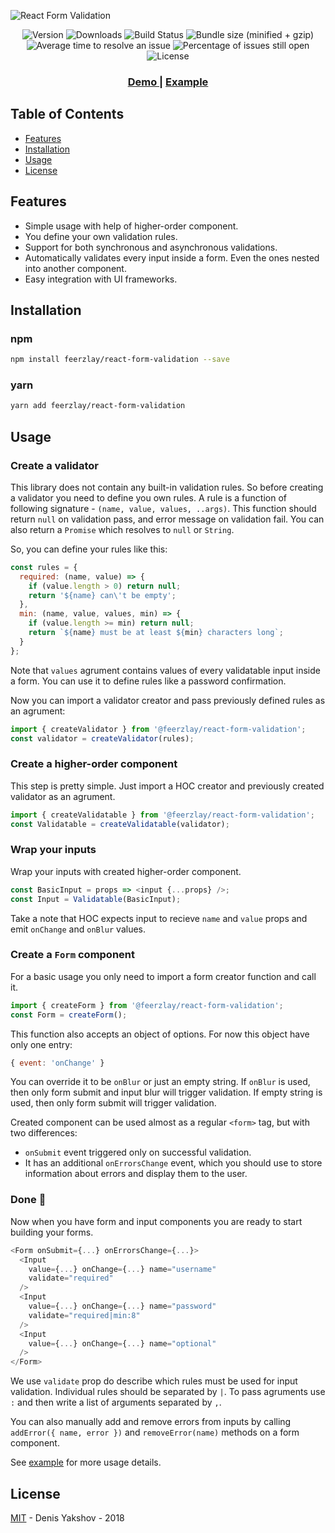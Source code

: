 ![React Form Validation](https://github.com/feerzlay/react-form-validation/blob/master/logo.png?raw=true "React Form Validation")

<div align="center">
  <img src="https://img.shields.io/npm/v/@feerzlay/react-form-validation.svg" alt="Version" />
  <img src="https://img.shields.io/npm/dm/@feerzlay/react-form-validation.svg" alt="Downloads" />
  <img src="https://travis-ci.org/feerzlay/react-form-validation.svg?branch=develop" alt="Build Status" />
  <img src="https://img.shields.io/bundlephobia/minzip/@feerzlay/react-form-validation.svg" alt="Bundle size (minified + gzip)" />
  <img src="http://isitmaintained.com/badge/resolution/feerzlay/react-form-validation.svg" alt="Average time to resolve an issue" />
  <img src="http://isitmaintained.com/badge/open/feerzlay/react-form-validation.svg" alt="Percentage of issues still open" />
  <img src="https://img.shields.io/github/license/mashape/apistatus.svg" alt="License" />
</div>

<h3 align="center">
  <a href="https://feerzlay.github.io/react-form-validation/"> Demo </a>
  <span> | </span>
  <a href="https://github.com/feerzlay/react-form-validation/tree/master/example"> Example </a>
</h3>

## Table of Contents
- [Features](#features)
- [Installation](#installation)
- [Usage](#usage)
- [License](#license)

## Features
- Simple usage with help of higher-order component.
- You define your own validation rules.
- Support for both synchronous and asynchronous validations.
- Automatically validates every input inside a form. Even the ones nested into another component.
- Easy integration with UI frameworks.

## Installation

### npm
```bash
npm install feerzlay/react-form-validation --save
```

### yarn
```bash
yarn add feerzlay/react-form-validation
```

## Usage

### Create a validator
This library does not contain any built-in validation rules. So before creating a validator you need to define you own rules. A rule is a function of following signature - `(name, value, values, ..args)`. This function should return `null` on validation pass, and error message on validation fail. You can also return a `Promise` which resolves to `null` or `String`.

So, you can define your rules like this:
```javascript
const rules = {
  required: (name, value) => {
    if (value.length > 0) return null;
    return '${name} can\'t be empty';
  },
  min: (name, value, values, min) => {
    if (value.length >= min) return null;
    return `${name} must be at least ${min} characters long`;
  }
};
```
Note that `values` agrument contains values of every validatable input inside a form. You can use it to define rules like a password confirmation.

Now you can import a validator creator and pass previously defined rules as an agrument:
```javascript
import { createValidator } from '@feerzlay/react-form-validation';
const validator = createValidator(rules);
```

### Create a higher-order component
This step is pretty simple. Just import a HOC creator and previously created validator as an agrument.
```javascript
import { createValidatable } from '@feerzlay/react-form-validation';
const Validatable = createValidatable(validator);
```

### Wrap your inputs
Wrap your inputs with created higher-order component.
```javascript
const BasicInput = props => <input {...props} />;
const Input = Validatable(BasicInput);
```
Take a note that HOC expects input to recieve `name` and `value` props and emit `onChange` and `onBlur` values.

### Create a `Form` component
For a basic usage you only need to import a form creator function and call it.
```javascript
import { createForm } from '@feerzlay/react-form-validation';
const Form = createForm();
```
This function also accepts an object of options. For now this object have only one entry:
```javascript
{ event: 'onChange' }
```
You can override it to be `onBlur` or just an empty string. If `onBlur` is used, then only form submit and input blur will trigger validation. If empty string is used, then only form submit will trigger validation.

Created component can be used almost as a regular `<form>` tag, but with two differences:
- `onSubmit` event triggered only on successful validation.
- It has an additional `onErrorsChange` event, which you should use to store information about errors and display them to the user.

### Done :tada:
Now when you have form and input components you are ready to start building your forms.
```javascript
<Form onSubmit={...} onErrorsChange={...}>
  <Input
    value={...} onChange={...} name="username"
    validate="required"
  />
  <Input
    value={...} onChange={...} name="password"
    validate="required|min:8"
  />
  <Input
    value={...} onChange={...} name="optional"
  />
</Form>
```
We use `validate` prop do describe which rules must be used for input validation. Individual rules should be separated by `|`. To pass agruments use `:` and then write a list of arguments separated by `,`.

You can also manually add and remove errors from inputs by calling `addError({ name, error })` and `removeError(name)` methods on a form component.

See [example](https://github.com/feerzlay/react-form-validation/tree/master/example) for more usage details.

## License

[MIT](LICENSE) - Denis Yakshov - 2018
